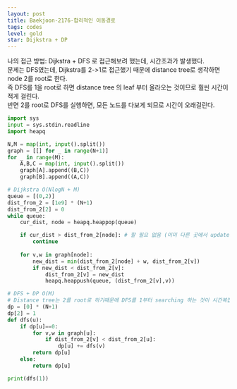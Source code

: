 ```yaml
---
layout: post
title: Baekjoon-2176-합리적인 이동경로
tags: codes
level: gold
star: Dijkstra + DP
---
```


나의 접근 방법: Dijkstra + DFS 로 접근해보려 했는데, 시간초과가 발생했다.  
문제는 DFS였는데, Dijkstra를 2->1로 접근했기 때문에 distance tree로 생각하면 node 2를 root로 한다.  
즉 DFS를 1을 root로 하면 distance tree 의 leaf 부터 올라오는 것이므로 훨씬 시간이 적게 걸린다.  
반면 2를 root로 DFS를 실행하면, 모든 노드를 다보게 되므로 시간이 오래걸린다.  

```python
import sys
input = sys.stdin.readline
import heapq

N,M = map(int, input().split())
graph = [[] for _ in range(N+1)]
for _ in range(M):
    A,B,C = map(int, input().split())
    graph[A].append((B,C))
    graph[B].append((A,C))

# Dijkstra O(NlogN + M)
queue = [(0,2)]
dist_from_2 = [1e9] * (N+1)
dist_from_2[2] = 0
while queue:
    cur_dist, node = heapq.heappop(queue)

    if cur_dist > dist_from_2[node]: # 할 필요 없음 (이미 다른 곳에서 update 발생)
        continue
    
    for v,w in graph[node]:
        new_dist = min(dist_from_2[node] + w, dist_from_2[v])
        if new_dist < dist_from_2[v]:
            dist_from_2[v] = new_dist
            heapq.heappush(queue, (dist_from_2[v],v))

# DFS + DP O(M)
# Distance tree는 2를 root로 하기때문에 DFS를 1부터 searching 하는 것이 시간복잡도 면에서 훨씬 유리하다.
dp = [0] * (N+1)
dp[2] = 1
def dfs(u):
    if dp[u]==0:
        for v,w in graph[u]:
            if dist_from_2[v] < dist_from_2[u]:
                dp[u] += dfs(v)
        return dp[u]
    else:
        return dp[u]

print(dfs(1))
```